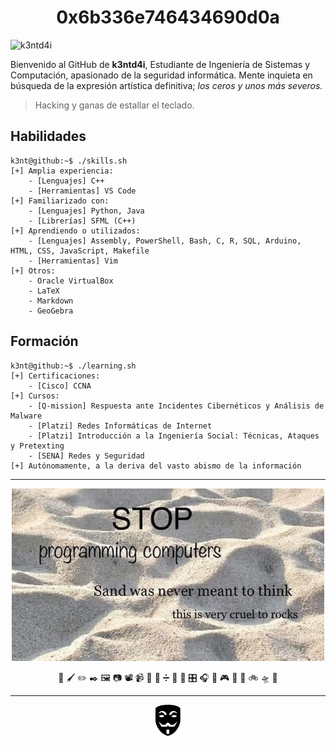 <h1 align="center">0x6b336e746434690d0a</h1>

![k3ntd4i](assets/banner.gif)

Bienvenido al GitHub de **k3ntd4i**, Estudiante de Ingeniería de Sistemas y Computación, apasionado de la seguridad informática. Mente inquieta en búsqueda de la expresión artística definitiva; _los ceros y unos más severos._

> Hacking y ganas de estallar el teclado.

## Habilidades

```text
k3nt@github:~$ ./skills.sh
[+] Amplia experiencia:
    - [Lenguajes] C++
    - [Herramientas] VS Code
[+] Familiarizado con:
    - [Lenguajes] Python, Java
    - [Librerías] SFML (C++)
[+] Aprendiendo o utilizados:
    - [Lenguajes] Assembly, PowerShell, Bash, C, R, SQL, Arduino, HTML, CSS, JavaScript, Makefile
    - [Herramientas] Vim
[+] Otros:
    - Oracle VirtualBox
    - LaTeX
    - Markdown
    - GeoGebra
```

## Formación

```text
k3nt@github:~$ ./learning.sh
[+] Certificaciones:
    - [Cisco] CCNA
[+] Cursos:
    - [Q-mission] Respuesta ante Incidentes Cibernéticos y Análisis de Malware
    - [Platzi] Redes Informáticas de Internet
    - [Platzi] Introducción a la Ingeniería Social: Técnicas, Ataques y Pretexting
    - [SENA] Redes y Seguridad
[+] Autónomamente, a la deriva del vasto abismo de la información
```

---

<div align="center">
    <img src="assets/sand.jpg" width="500" alt="sand"/>
    <p>🎨 🖌️ ✏️ ✒️ 🖼️ 📷 📽️ 📹 📼 🎃 ➗ 👘 🎹 🎛️ 🎧 🧊 🎮 💾 💽 🚲 🛸 🐧</p>
</div>

---

<div align="center">
    <a href="https://www.youtube.com/watch?v=91oYUrY6DBs" target="_blank" rel="noopener noreferrer">
        <img src="assets/anon.svg" height="50" alt="anon" style="cursor: pointer;"/>
    </a>
</div>
